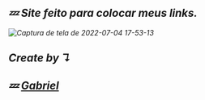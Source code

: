 ## <i>💤 Site feito para colocar meus links.<br/>  

![Captura de tela de 2022-07-04 17-53-13](https://user-images.githubusercontent.com/92071360/177223365-9365615e-6f06-45cb-bd71-8d5ca349fef4.png)

## Create by  ↴
## 💤 <a href="https://instagram.com/gabrielbarrozs">Gabriel<a/>
